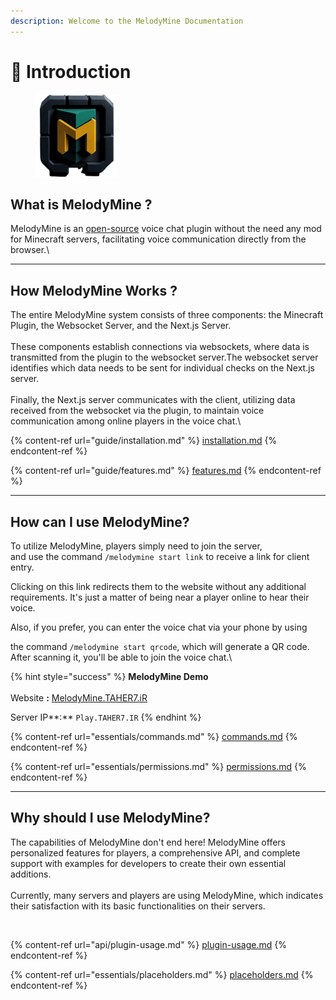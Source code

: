 ```yaml
---
description: Welcome to the MelodyMine Documentation
---
```


# 🎵 Introduction

<figure><img src=".gitbook/assets/melody-logo (1).png" alt=""><figcaption></figcaption></figure>

## What is MelodyMine ?

MelodyMine is an [open-source](https://github.com/Vallerian/MelodyMine) voice chat plugin without the need any mod for Minecraft servers, facilitating voice communication directly from the browser.\


***

## How MelodyMine Works ?

The entire MelodyMine system consists of three components: the Minecraft Plugin, the Websocket Server, and the Next.js Server.\
\
These components establish connections via websockets, where data is transmitted from the plugin to the websocket server.The websocket server identifies which data needs to be sent for individual checks on the Next.js server.\
\
Finally, the Next.js server communicates with the client, utilizing data received from the websocket via the plugin, to maintain voice communication among online players in the voice chat.\


{% content-ref url="guide/installation.md" %}
[installation.md](guide/installation.md)
{% endcontent-ref %}

{% content-ref url="guide/features.md" %}
[features.md](guide/features.md)
{% endcontent-ref %}

***

## How can I use MelodyMine?

To utilize MelodyMine, players simply need to join the server,\
and use the command `/melodymine start link` to receive a link for client entry.&#x20;

Clicking on this link redirects them to the website without any additional requirements. It's just a matter of being near a player online to hear their voice.

Also, if you prefer, you can enter the voice chat via your phone by using&#x20;

the command `/melodymine start qrcode`, which will generate a QR code. After scanning it, you'll be able to join the voice chat.\


{% hint style="success" %}
**MelodyMine Demo**\
\
Website **:** [MelodyMine.TAHER7.iR](https://melodymine.taher7.ir:3003/)

Server  IP**:** `Play.TAHER7.IR`
{% endhint %}

{% content-ref url="essentials/commands.md" %}
[commands.md](essentials/commands.md)
{% endcontent-ref %}

{% content-ref url="essentials/permissions.md" %}
[permissions.md](essentials/permissions.md)
{% endcontent-ref %}

***

## Why should I use MelodyMine?

The capabilities of MelodyMine don't end here! MelodyMine offers personalized features for players, a comprehensive API, and complete support with examples for developers to create their own essential additions.\
\
Currently, many servers and players are using MelodyMine, which indicates their satisfaction with its basic functionalities on their servers.

<figure><img src="https://bstats.org/signatures/bukkit/MelodyMine.svg" alt=""><figcaption></figcaption></figure>

{% content-ref url="api/plugin-usage.md" %}
[plugin-usage.md](api/plugin-usage.md)
{% endcontent-ref %}

{% content-ref url="essentials/placeholders.md" %}
[placeholders.md](essentials/placeholders.md)
{% endcontent-ref %}
